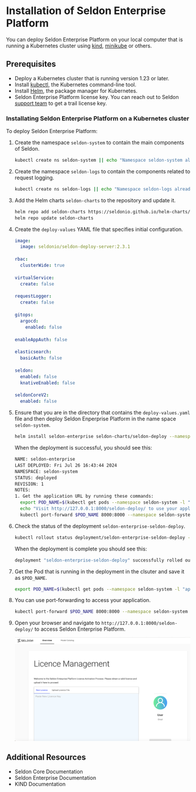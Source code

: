 # Installation of Seldon Enterprise Platform 

You can deploy Seldon Enterprise Platform on your local computer that is running a Kubernetes
cluster using [kind](https://kubernetes.io/docs/tasks/tools/#kind), [minikube](https://kubernetes.io/docs/tasks/tools/#minikube) or others.

## Prerequisites

* Deploy a Kubernetes cluster that is running version 1.23 or later.
* Install [kubectl](https://kubernetes.io/docs/tasks/tools/#kubectl), the Kubernetes command-line tool.
* Install [Helm](https://helm.sh/docs/intro/install/), the package manager for Kubernetes.
* Seldon Enterprise Platform license key. You can reach out to Seldon [support team](https://www.seldon.io/contact) to get a trail license key. 

### Installating Seldon Enterprise Platform on a Kubernetes cluster

To deploy Seldon Enterprise Platform:

1. Create the namespace `seldon-system` to contain the main components of Seldon.
   ```bash
   kubectl create ns seldon-system || echo "Namespace seldon-system already exists"
   ```

1. Create the namespace `seldon-logs` to contain the components related to request logging.
   ```bash
   kubectl create ns seldon-logs || echo "Namespace seldon-logs already exists"
   ```

1. Add the Helm charts `seldon-charts` to the repository and update it.
   ```bash
   helm repo add seldon-charts https://seldonio.github.io/helm-charts/
   helm repo update seldon-charts
   ```

1. Create the `deploy-values` YAML file that specifies initial configuration.
   ```yaml
   image:
     image: seldonio/seldon-deploy-server:2.3.1
   
   rbac:
     clusterWide: true
   
   virtualService:
     create: false
   
   requestLogger:
     create: false
   
   gitops:
     argocd:
       enabled: false
   
   enableAppAuth: false
   
   elasticsearch:
     basicAuth: false
   
   seldon:
     enabled: false
     knativeEnabled: false
   
   seldonCoreV2:
     enabled: false
   ```

1. Ensure that you are in the directory that contains the `deploy-values.yaml` file and then deploy Seldon Enperprise Platform in the name space `seldon-system`.
   ```bash
   helm install seldon-enterprise seldon-charts/seldon-deploy --namespace seldon-system  -f deploy-values.yaml --version 2.3.1
   ```

   When the deployment is successful, you should see this:

   ```bash
   NAME: seldon-enterprise
   LAST DEPLOYED: Fri Jul 26 16:43:44 2024
   NAMESPACE: seldon-system
   STATUS: deployed
   REVISION: 1
   NOTES:
   1. Get the application URL by running these commands:
     export POD_NAME=$(kubectl get pods --namespace seldon-system -l "app.kubernetes.io/name=seldon-deploy,app.kubernetes.io/instance=seldon-enterprise" -o jsonpath="{.items[0].metadata.name}")
     echo "Visit http://127.0.0.1:8000/seldon-deploy/ to use your application"
     kubectl port-forward $POD_NAME 8000:8000 --namespace seldon-system
   ```

 1. Check the status of the deployment `seldon-enterprise-seldon-deploy`.
     ```bash
     kubectl rollout status deployment/seldon-enterprise-seldon-deploy -n seldon-system
    ```

    When the deployment is complete you should see this:
    ```bash
    deployment "seldon-enterprise-seldon-deploy" successfully rolled out
    ```

  1. Get the Pod that is running in the deployment in the clsuter and save it as `$POD_NAME`.
     ```bash
     export POD_NAME=$(kubectl get pods --namespace seldon-system -l "app.kubernetes.io/name=seldon-deploy,app.kubernetes.io/instance=seldon-enterprise" -o jsonpath="{.items[0].metadata.name}")
     ```

1. You can use port-forwarding to access your application.
   ```bash
   kubectl port-forward $POD_NAME 8000:8000 --namespace seldon-system
   ```
   
1. Open your browser and navigate to  `http://127.0.0.1:8000/seldon-deploy/` to access Seldon Enterprise Platform.

   ![Seldon Enterprise Platform](sep-welcome-page.png "Seldon Enperprise Platform Welcome Page")

## Additional Resources

* Seldon Core Documentation
* Seldon Enterprise Documentation
* KIND Documentation
